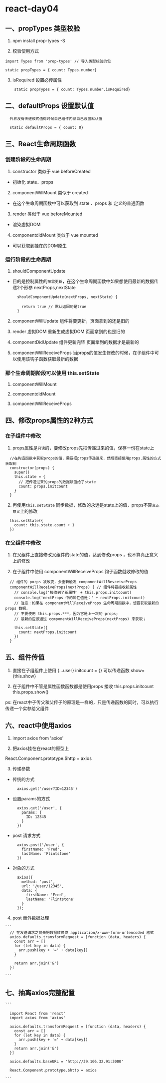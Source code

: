 # react-day04  

## 一、propTypes 类型校验   

1. npm install prop-types -S  

2. 校验使用方式    
  ```
  import Types from 'prop-types' // 导入类型校验的包

  static propTypes = { count: Types.number}

  ```

3. isRequired 设置必传属性  

  ```
      static propTypes = { count: Types.number.isRequired}
  ```

## 二、defaultProps 设置默认值  

  ```
    外界没有传递模式值得时候自己组件内部自己设置默认值  

    static defaultProps = { count: 0}
  ```

## 三、React生命周期函数  

### 创建阶段的生命周期 

1. constructor 类似于 vue  beforeCreated   

  + 初始化 state、props    

2. componentWillMount 类似于 created    

  + 在这个生命周期函数中可以获取到 state 、props 和 定义的普通函数   

3. render 类似于 vue beforeMounted     

  + 渲染虚拟DOM

4. componentdidMount 类似于  vue  mounted

  + 可以获取到挂在的DOM原生

### 运行阶段的生命周期  

1. shouldComponentUpdate  

  + 目的是控制属性的`按需更新`，在这个生命周期函数中如果想使用最新的数据传递2个形参 nextProps,nextState 

    ```
      shouldComponentUpdate(nextProps, nextState) {

        return true // 默认返回的是true
      }

    ```
2. componentWillUpdate   组件将要更新，页面拿到的还是旧的  

3. render  虚拟DOM        重新生成虚拟DOM 页面拿到的也是旧的    

4. componentDidUpdate    组件更新完毕  页面拿到的数据才是最新的   

5. componentWillReceiveProps 当props的值发生修改的时候，在子组件中可以使用该钩子函数获取最新的数据 

### 那个生命周期阶段可以使用 this.setState  

1. componentWillMount

2. componentdidMount 

3. componentWillReceiveProps  

## 四、修改props属性的2种方式 

### 在子组件中修改

1. props属性是`只读`的，要修改props先把传递过来的值，保存一份在state上 

  ```
    //在构造函数中获取props的值，需要把props传递进来，然后直接使用props.属性的方式 获取到
    constructor(props) {
      super()
      this.state = {
        // 把传递过来的props的数据赋值给了state   
        count: props.initcount
      }
    }
  ```

2. 再使用`this.setState` 同步数据，修改的永远是state上的值，props不算`真正意义`上的修改     

  ```
    this.setState({
      count: this.state.count + 1
    })
  ```
  
### 在父组件中修改     

1. 在父组件上直接修改父组件的state的值，达到修改props  ，也不算真正意义上的修改

2. 在子组件中使用 componentWillReceiveProps 钩子函数就收修改的值   

  ```
    // 组件的 porps 被改变，会重新触发 componentWillRevceiveProps
    componentWillReceiveProps(nextProps) { // 组件将要接收新属性
      // console.log('接收到了新属性' + this.props.initcount)
      console.log('nextProps 中的属性值是：' + nextProps.initcount)
      // 注意：如果在 componentWillReceiveProps 生命周期函数中，想要获取最新的 props 数据，
      // 不要使用 this.props.***，因为它是上一次的 props;
      // 最新的应该通过 componentWillReceiveProps(nextProps) 来获取；

      this.setState({
        count: nextProps.initcount
      })
    }
  ```


## 五、组件传值  

1. 直接在子组组件上使用  {...user}  initcount = {}  可以传递函数 show= {this.show}

2. 在子组件中不管是属性函数函数都是使用props 接收  this.props.initcount   this.props.show() 

ps: 在react中子传父和父传子的原理是一样的，只是传递函数的同时，可以执行传递一个实参给父组件   

## 六、react中使用axios   

1. import axios from 'axios' 


2. 把axios挂在在react的原型上   

  React.Component.prototype.$http = axios 

3. 传递参数   

  + 传统的方式  

    ```
      axios.get('/user?ID=12345')
    ```

  + 设置params的方式
    ```
      axios.get('/user', {
        params: {
          ID: 12345
        }
      })

    ```
  + post 请求方式  

    ```
      axios.post('/user', {
        firstName: 'Fred',
        lastName: 'Flintstone'
      })
    ```

  + 对象的方式 

    ```
      axios({
        method: 'post',
        url: '/user/12345',
        data: {
          firstName: 'Fred',
          lastName: 'Flintstone'
        }
      });
    ```
  4. post 而外数据处理   

    ```
      // 在发送请求之前先把数据转换成 application/x-www-form-urlencoded 格式 
      axios.defaults.transformRequest = [function (data, headers) { 
        const arr = []
        for (let key in data) {
          arr.push(key + '=' + data[key])
        }

        return arr.join('&')
      }]

    ```

## 七、抽离axios完整配置  

    ```

      import React from 'react'
      import axios from 'axios'

      axios.defaults.transformRequest = [function (data, headers) {
        const arr = []
        for (let key in data) {
          arr.push(key + '=' + data[key])
        }
        return arr.join('&')
      }]

      axios.defaults.baseURL = 'http://39.106.32.91:3000'

      React.Component.prototype.$http = axios

    ```




